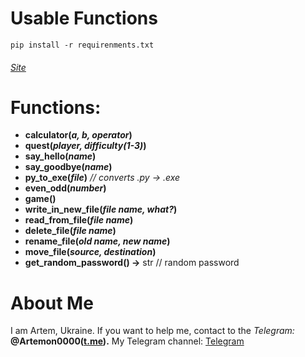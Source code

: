 # Usable Functions

`pip install -r requirenments.txt`

###### [Site](https://artemon0.github.io/UsableFunctions/)

# Functions:

* **calculator(***a, b, operator***)**
* **quest(***player, difficulty(1-3)***)**
* **say_hello(***name***)**
* **say_goodbye(***name***)**
* **py_to_exe(***file***)** *// converts .py -> .exe*
* **even_odd(***number***)**
* **game()**
* **write_in_new_file(***file name, what?***)**
* **read_from_file(***file name***)**
* **delete_file(***file name***)**
* **rename_file(***old name, new name***)**
* **move_file(***source, destination***)**
* **get_random_password() ->** str // random password

# About Me

I am Artem, Ukraine. If you want to help me, contact to the *Telegram:* **@Artemon0000([t.me]()).** My Telegram channel: [Telegram](https://t.me/AOGames888)
